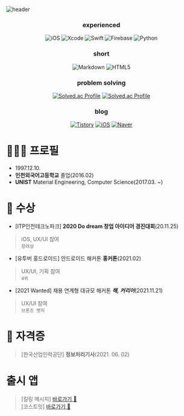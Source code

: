 ![header](https://capsule-render.vercel.app/api?type=wave&color=auto&height=300&section=header&text=Hi!%20I'm%20Dusan%20&fontSize=90)

<div align="center">
  
  ### experienced
  ![iOS](https://img.shields.io/badge/iOS-000000.svg?&style=for-the-badge&logo=iOS&logoColor=white)
  ![Xcode](https://img.shields.io/badge/Xcode-147EFB.svg?&style=for-the-badge&logo=Xcode&logoColor=white)
  ![Swift](https://img.shields.io/badge/Swift-F05138.svg?&style=for-the-badge&logo=Swift&logoColor=white)
  ![Firebase](https://img.shields.io/badge/Firebase-FFCA28.svg?&style=for-the-badge&logo=Firebase&logoColor=white)
  ![Python](https://img.shields.io/badge/Python-3776AB.svg?&style=for-the-badge&logo=Python&logoColor=white)

  ### short
  ![Markdown](https://img.shields.io/badge/Markdown-000000.svg?&style=for-the-badge&logo=Markdown&logoColor=white)
  ![HTML5](https://img.shields.io/badge/HTML5-E34F26.svg?&style=for-the-badge&logo=HTML5&logoColor=white)

  ### problem solving
  [![Solved.ac Profile](http://mazassumnida.wtf/api/mini/generate_badge?boj=dusanbaek)](https://solved.ac/dusanbaek)
  [![Solved.ac Profile](http://mazassumnida.wtf/api/mini/generate_badge?boj=santoo)](https://solved.ac/santoo) 

  ### blog

  [![Tistory](https://img.shields.io/badge/Tistory-000000.svg?&style=for-the-badge&logo=정상에서보자&logoColor=white)](https://dusanbaek.tistory.com/)
  [![iOS](https://img.shields.io/badge/Instagram-E4405F.svg?&style=for-the-badge&logo=dusanisbaek&logoColor=white)](https://instagram.com/dusanisbaek)
  [![Naver](https://img.shields.io/badge/Naver-03C75A.svg?&style=for-the-badge&logo=영문학&logoColor=white)](https://blog.naver.com/dusan7291)
  
</div>


# 🧑🏻‍💻 프로필
- 1997.12.10.<br>
- **인천외국어고등학교** 졸업(2016.02)<br>
- **UNIST** Material Engineering, Computer Science(2017.03. ~)<br>

# 🥇 수상
- [ITP인천테크노파크] **2020 Do dream 창업 아이디어 경진대회**(20.11.25)
> iOS, UX/UI 참여<br>
> `장려상`
- [유투버 홍드로이드] 안드로이드 해커톤 **홍커톤**(2021.02)
> UX/UI, 기획 참여<br>
> `4위`
- [2021 Wanted] 채용 연계형 대규모 해커톤 **_해, 커리어_**(2021.11.21)
> UX/UI 참여<br>
> `브론즈 뱃지`

# 🪪 자격증
> [한국산업인력공단] **정보처리기사**(2021. 06. 02)

# 출시 앱
> [킬링 메시지] [바로가기 🔗](https://apps.apple.com/kr/app/id1530713506)<br>
> [코스트잇] [바로가기 🔗](https://apps.apple.com/kr/app/id1585170231)










